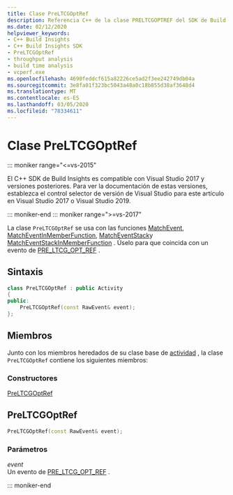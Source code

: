 ```yaml
---
title: Clase PreLTCGOptRef
description: Referencia C++ de la clase PRELTCGOPTREF del SDK de Build Insights.
ms.date: 02/12/2020
helpviewer_keywords:
- C++ Build Insights
- C++ Build Insights SDK
- PreLTCGOptRef
- throughput analysis
- build time analysis
- vcperf.exe
ms.openlocfilehash: 4690feddcf615a82226ce5ad2f3ee242749db04a
ms.sourcegitcommit: 3e8fa01f323bc5043a48a0c18b855d38af3648d4
ms.translationtype: MT
ms.contentlocale: es-ES
ms.lasthandoff: 03/05/2020
ms.locfileid: "78334611"
---
```

# <a name="preltcgoptref-class"></a>Clase PreLTCGOptRef

::: moniker range="<=vs-2015"

El C++ SDK de Build Insights es compatible con Visual Studio 2017 y versiones posteriores. Para ver la documentación de estas versiones, establezca el control selector de versión de Visual Studio para este artículo en Visual Studio 2017 o Visual Studio 2019.

::: moniker-end
::: moniker range=">=vs-2017"

La clase `PreLTCGOptRef` se usa con las funciones [MatchEvent](../functions/match-event.md), [MatchEventInMemberFunction](../functions/match-event-in-member-function.md), [MatchEventStack](../functions/match-event-stack.md)y [MatchEventStackInMemberFunction](../functions/match-event-stack-in-member-function.md) . Úselo para que coincida con un evento de [PRE_LTCG_OPT_REF](../event-table.md#pre-ltcg-opt-ref) .

## <a name="syntax"></a>Sintaxis

```cpp
class PreLTCGOptRef : public Activity
{
public:
    PreLTCGOptRef(const RawEvent& event);
};
```

## <a name="members"></a>Miembros

Junto con los miembros heredados de su clase base de [actividad](activity.md) , la clase `PreLTCGOptRef` contiene los siguientes miembros:

### <a name="constructors"></a>Constructores

[PreLTCGOptRef](#pre-ltcg-opt-ref)

## <a name="pre-ltcg-opt-ref"></a>PreLTCGOptRef

```cpp
PreLTCGOptRef(const RawEvent& event);
```

### <a name="parameters"></a>Parámetros

*event*\
Un evento de [PRE_LTCG_OPT_REF](../event-table.md#pre-ltcg-opt-ref) .

::: moniker-end
